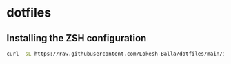 # dotfiles

## Installing the ZSH configuration

```bash
curl -sL https://raw.githubusercontent.com/Lokesh-Balla/dotfiles/main/install.sh | sh - 
```
